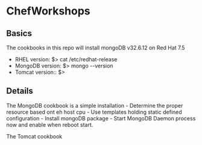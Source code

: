 # ChefWorkshops

## Basics
The cookbooks in this repo will install mongoDB v32.6.12  on Red Hat 7.5
- RHEL version:    $> cat /etc/redhat-release
- MongoDB version: $> mongo --version
- Tomcat version:: $>

## Details
The MongoDB cookbook is a simple installation
    - Determine the proper resource based ont eh host cpu
    - Use templates holding static defined configuration
    - Install mongoDB package
    - Start MongoDB Daemon process now and enable when reboot start.

The Tomcat cookbook  
